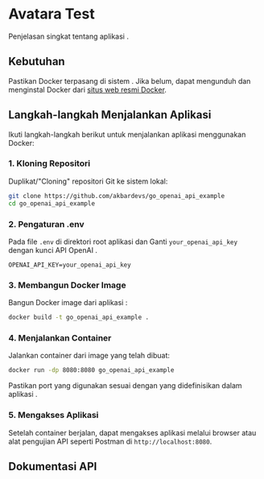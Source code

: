 # Avatara Test

Penjelasan singkat tentang aplikasi .

## Kebutuhan

Pastikan Docker terpasang di sistem . Jika belum, dapat mengunduh dan menginstal Docker dari [situs web resmi Docker](https://www.docker.com/products/docker-desktop).

## Langkah-langkah Menjalankan Aplikasi

Ikuti langkah-langkah berikut untuk menjalankan aplikasi menggunakan Docker:

### 1. Kloning Repositori

Duplikat/"Cloning" repositori Git ke sistem lokal:

```bash
git clone https://github.com/akbardevs/go_openai_api_example
cd go_openai_api_example
```

### 2. Pengaturan .env

Pada file `.env` di direktori root aplikasi dan Ganti `your_openai_api_key` dengan kunci API OpenAI .

```env
OPENAI_API_KEY=your_openai_api_key
```

### 3. Membangun Docker Image

Bangun Docker image dari aplikasi :

```bash
docker build -t go_openai_api_example .
```

### 4. Menjalankan Container

Jalankan container dari image yang telah dibuat:

```bash
docker run -dp 8080:8080 go_openai_api_example
```

Pastikan port yang digunakan sesuai dengan yang didefinisikan dalam aplikasi .

### 5. Mengakses Aplikasi

Setelah container berjalan, dapat mengakses aplikasi melalui browser atau alat pengujian API seperti Postman di `http://localhost:8080`.

## Dokumentasi API

<!-- (Tambahkan dokumentasi API  di sini jika tersedia) -->

